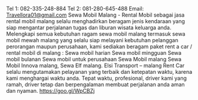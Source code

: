 Tel 1: 082-335-248-884
Tel 2: 081-280-645-488
Email: Travellora01@gmail.com
Sewa Mobil Malang - Rental Mobil  sebagai jasa rental mobil malang selalu menghadirkan beragam jenis kendaraan yang siap mengantar perjalanan tugas dan liburan wisata keluarga anda. Melengkapi semua kebutuhan ragam sewa mobil malang termasuk sewa mobil mewah malang yang selalu siap melayani kebutuhan pelanggan perorangan maupun perusahaan, kami sediakan beragam paket rent a car / rental mobil di malang : Sewa mobil harian Sewa mobil mingguan Sewa mobil bulanan Sewa mobil untuk perusahaan Sewa Mobil malang Sewa Mobil Innova malang, Sewa Elf malang. Elsi Transport – malang Rent Car selalu mengutamakan pelayanan yang terbaik dan ketepatan waktu, karena kami menghargai waktu anda. Tepat waktu, profesional, driver kami yang ramah, driver tetap dan berpengalaman membuat perjalanan anda aman dan nyaman. https://goo.gl/WpCBZj
